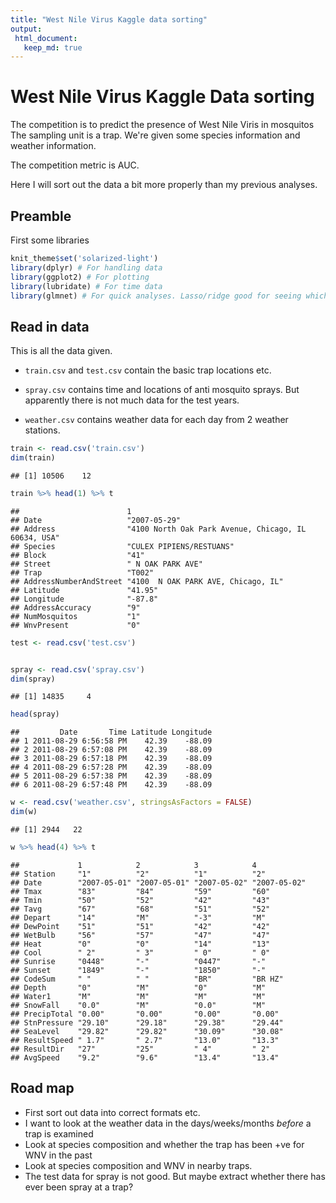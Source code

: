 ```yaml
---
title: "West Nile Virus Kaggle data sorting"
output:
 html_document:
   keep_md: true
---
```

# West Nile Virus Kaggle Data sorting
The competition is to predict the presence of West Nile Viris in mosquitos
The sampling unit is a trap.
We're given some species information and weather information.

The competition metric is AUC.

Here I will sort out the data a bit more properly than my previous analyses.

## Preamble

First some libraries


```r
knit_theme$set('solarized-light')
library(dplyr) # For handling data
library(ggplot2) # For plotting
library(lubridate) # For time data
library(glmnet) # For quick analyses. Lasso/ridge good for seeing which vars are important.
```

## Read in data
This is all the data given. 

- `train.csv` and `test.csv` contain the basic trap locations etc.

- `spray.csv` contains time and locations of anti mosquito sprays. 
But apparently there is not much data for the test years.

- `weather.csv` contains weather data for each day from 2 weather stations.


```r
train <- read.csv('train.csv')
dim(train)
```

```
## [1] 10506    12
```

```r
train %>% head(1) %>% t
```

```
##                        1                                                   
## Date                   "2007-05-29"                                        
## Address                "4100 North Oak Park Avenue, Chicago, IL 60634, USA"
## Species                "CULEX PIPIENS/RESTUANS"                            
## Block                  "41"                                                
## Street                 " N OAK PARK AVE"                                   
## Trap                   "T002"                                              
## AddressNumberAndStreet "4100  N OAK PARK AVE, Chicago, IL"                 
## Latitude               "41.95"                                             
## Longitude              "-87.8"                                             
## AddressAccuracy        "9"                                                 
## NumMosquitos           "1"                                                 
## WnvPresent             "0"
```

```r
test <- read.csv('test.csv')


spray <- read.csv('spray.csv')
dim(spray)
```

```
## [1] 14835     4
```

```r
head(spray)
```

```
##         Date       Time Latitude Longitude
## 1 2011-08-29 6:56:58 PM    42.39    -88.09
## 2 2011-08-29 6:57:08 PM    42.39    -88.09
## 3 2011-08-29 6:57:18 PM    42.39    -88.09
## 4 2011-08-29 6:57:28 PM    42.39    -88.09
## 5 2011-08-29 6:57:38 PM    42.39    -88.09
## 6 2011-08-29 6:57:48 PM    42.39    -88.09
```

```r
w <- read.csv('weather.csv', stringsAsFactors = FALSE)
dim(w)
```

```
## [1] 2944   22
```

```r
w %>% head(4) %>% t
```

```
##             1            2            3            4           
## Station     "1"          "2"          "1"          "2"         
## Date        "2007-05-01" "2007-05-01" "2007-05-02" "2007-05-02"
## Tmax        "83"         "84"         "59"         "60"        
## Tmin        "50"         "52"         "42"         "43"        
## Tavg        "67"         "68"         "51"         "52"        
## Depart      "14"         "M"          "-3"         "M"         
## DewPoint    "51"         "51"         "42"         "42"        
## WetBulb     "56"         "57"         "47"         "47"        
## Heat        "0"          "0"          "14"         "13"        
## Cool        " 2"         " 3"         " 0"         " 0"        
## Sunrise     "0448"       "-"          "0447"       "-"         
## Sunset      "1849"       "-"          "1850"       "-"         
## CodeSum     " "          " "          "BR"         "BR HZ"     
## Depth       "0"          "M"          "0"          "M"         
## Water1      "M"          "M"          "M"          "M"         
## SnowFall    "0.0"        "M"          "0.0"        "M"         
## PrecipTotal "0.00"       "0.00"       "0.00"       "0.00"      
## StnPressure "29.10"      "29.18"      "29.38"      "29.44"     
## SeaLevel    "29.82"      "29.82"      "30.09"      "30.08"     
## ResultSpeed " 1.7"       " 2.7"       "13.0"       "13.3"      
## ResultDir   "27"         "25"         " 4"         " 2"        
## AvgSpeed    "9.2"        "9.6"        "13.4"       "13.4"
```

## Road map
- First sort out data into correct formats etc.
- I want to look at the weather data in the days/weeks/months *before* a trap is examined
- Look at species composition and whether the trap has been +ve for WNV in the past
- Look at species composition and WNV in nearby traps.
- The test data for spray is not good. But maybe extract whether there has ever been spray at a trap?
